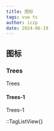 ```yaml
---
title: 图标
tags: vue ts
author: iczp
date: 2024-06-19
---
```


## 图标

### Trees

Trees

#### Trees-1

Trees-1

::TagListView{}
